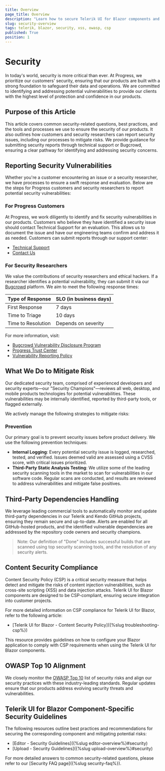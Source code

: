```yaml
---
title: Overview
page_title: Overview
description: "Learn how to secure Telerik UI for Blazor components and your Web Forms app with best practices, vulnerability reporting, and component-specific security guidelines."
slug: security-overview
tags: telerik, blazor, security, xss, owasp, csp
published: True
position: 1
---
```


# Security

In today's world, security is more critical than ever. At Progress, we prioritize our customers' security, ensuring that our products are built with a strong foundation to safeguard their data and operations. We are committed to identifying and addressing potential vulnerabilities to provide our clients with the highest level of protection and confidence in our products.

## Purpose of this Article

This article covers common security-related questions, best practices, and the tools and processes we use to ensure the security of our products. It also outlines how customers and security researchers can report security issues, including our processes to mitigate risks. We provide guidance for submitting security reports through technical support or Bugcrowd, ensuring a clear pathway for identifying and addressing security concerns.

## Reporting Security Vulnerabilities

Whether you're a customer encountering an issue or a security researcher, we have processes to ensure a swift response and evaluation. Below are the steps for Progress customers and security researchers to report potential security vulnerabilities:

### For Progress Customers

At Progress, we work diligently to identify and fix security vulnerabilities in our products. Customers who believe they have identified a security issue should contact Technical Support for an evaluation. This allows us to document the issue and have our engineering teams confirm and address it as needed. Customers can submit reports through our support center:
- [Technical Support](https://www.telerik.com/account/support-center)
- [Contact Us](https://www.telerik.com/account/support-center/contact-us/technical-support)

### For Security Researchers

We value the contributions of security researchers and ethical hackers. If a researcher identifies a potential vulnerability, they can submit it via our [Bugcrowd](https://bugcrowd.com/engagements/devtools-vdp) platform. We aim to meet the following response times:

| Type of Response | SLO (in business days) |
|------------------|------------------------|
| First Response    | 7 days                 |
| Time to Triage    | 10 days                |
| Time to Resolution| Depends on severity    |

For more information, visit:
- [Bugcrowd Vulnerability Disclosure Program](https://bugcrowd.com/engagements/devtools-vdp)
- [Progress Trust Center](https://www.progress.com/trust-center)
- [Vulnerability Reporting Policy](https://www.progress.com/trust-center/vulnerability-reporting-policy)


## What We Do to Mitigate Risk

Our dedicated security team, comprised of experienced developers and security experts—our "Security Champions"—reviews all web, desktop, and mobile products technologies for potential vulnerabilities. These vulnerabilities may be internally identified, reported by third-party tools, or flagged externally.

We actively manage the following strategies to mitigate risks:

### Prevention

Our primary goal is to prevent security issues before product delivery. We use the following prevention techniques:

- **Internal Logging**: Every potential security issue is logged, researched, tested, and verified. Issues deemed valid are assessed using a CVSS score, with critical issues prioritized.
- **Third-Party Static Analysis Testing**: We utilize some of the leading security scanning tools in the market to scan for vulnerabilities in our software code. Regular scans are conducted, and results are reviewed to address vulnerabilities and mitigate false positives.


## Third-Party Dependencies Handling

We leverage leading commercial tools to automatically monitor and update third-party dependencies in our Telerik and Kendo GitHub projects, ensuring they remain secure and up-to-date. Alerts are enabled for all GitHub-hosted products, and the identified vulnerable dependencies are addressed by the repository code owners and security champions.

>Note: Our definition of "Done" includes successful builds that are scanned using top security scanning tools, and the resolution of any security alerts.


## Content Security Compliance

Content Security Policy (CSP) is a critical security measure that helps detect and mitigate the risks of content injection vulnerabilities, such as cross-site scripting (XSS) and data injection attacks. Telerik UI for Blazor components are designed to be CSP-compliant, ensuring secure integration into customer projects.

For more detailed information on CSP compliance for Telerik UI for Blazor, refer to the following article:
- [Telerik UI for Blazor - Content Security Policy]({%slug troubleshooting-csp%})

This resource provides guidelines on how to configure your Blazor application to comply with CSP requirements when using the Telerik UI for Blazor components.

## OWASP Top 10 Alignment

We closely monitor the [OWASP Top 10](https://owasp.org/www-project-top-ten/) list of security risks and align our security practices with these industry-leading standards. Regular updates ensure that our products address evolving security threats and vulnerabilities.

## Telerik UI for Blazor Component-Specific Security Guidelines

The following resources outline best practices and recommendations for securing the corresponding component and mitigating potential risks:

* [Editor - Security Guidelines]({%slug editor-overview%}#security)
* [Upload - Security Guidelines]({%slug upload-overview%}#security)

For more detailed answers to common security-related questions, please refer to our [Security FAQ page]({%slug security-faq%}).      
 